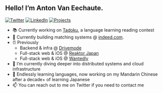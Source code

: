 ## Hello! I’m Anton Van Eechaute.

<a href="https://twitter.com/antonve_be"><img src="https://img.shields.io/badge/-Twitter-%231da1f2" alt="Twitter"/></a>
<a href="www.linkedin.com/in/antonve"><img src="https://img.shields.io/badge/-LinkedIn-%230077b5" alt="LinkedIn"/></a>
<a href="https://antonve.be/projects"><img src="https://img.shields.io/badge/-Projects-%23ff225a" alt="Projects"/></a>

- 📚 Currently working on [Tadoku](https://tadoku.app/blog), a language learning reading contest
- 🚗 Currently building matching systems @ [indeed.com](https://www.indeed.com/).
- ⏰ Previously
  - Backend & infra @ [Drivemode](https://www.drivemode.com/)
  - Full-stack web & iOS @ [Reaktor Japan](https://www.reaktor.com/)
  - Full-stack web & iOS @ [Wantedly](https://wantedlyinc.com/ja)
- 🌱 I’m currently diving deeper into distributed systems and cloud infrastructure
- 🚶 Endlessly learning languages, now working on my Mandarin Chinese after a decade+ of learning Japanese
- 📫 You can reach out to me on Twitter if you need to contact me
